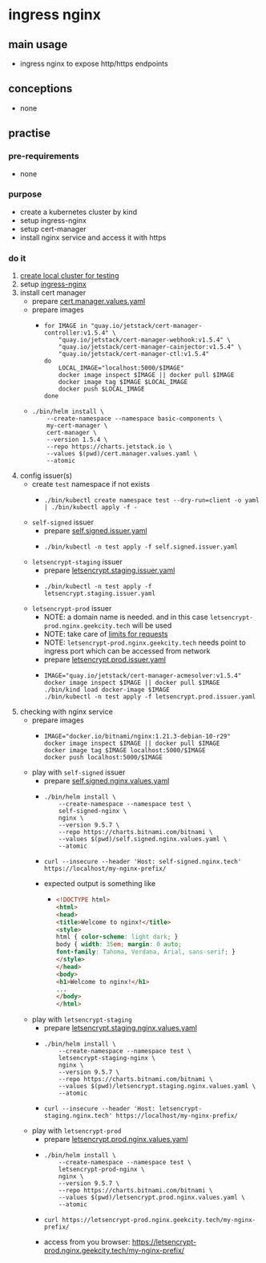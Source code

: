 # ingress nginx

## main usage

* ingress nginx to expose http/https endpoints

## conceptions

* none

## practise

### pre-requirements

* none

### purpose

* create a kubernetes cluster by kind
* setup ingress-nginx
* setup cert-manager
* install nginx service and access it with https

### do it

1. [create local cluster for testing](local.cluster.for.testing.md)
2. setup [ingress-nginx](ingress.nginx.md)
3. install cert manager
    * prepare [cert.manager.values.yaml](resources/cert.manager.values.yaml.md)
    * prepare images
        + ```shell
          for IMAGE in "quay.io/jetstack/cert-manager-controller:v1.5.4" \
              "quay.io/jetstack/cert-manager-webhook:v1.5.4" \
              "quay.io/jetstack/cert-manager-cainjector:v1.5.4" \
              "quay.io/jetstack/cert-manager-ctl:v1.5.4"
          do
              LOCAL_IMAGE="localhost:5000/$IMAGE"
              docker image inspect $IMAGE || docker pull $IMAGE
              docker image tag $IMAGE $LOCAL_IMAGE
              docker push $LOCAL_IMAGE
          done
          ```
    * ```shell
      ./bin/helm install \
          --create-namespace --namespace basic-components \
          my-cert-manager \
          cert-manager \
          --version 1.5.4 \
          --repo https://charts.jetstack.io \
          --values $(pwd)/cert.manager.values.yaml \
          --atomic
      ```
4. config issuer(s)
    * create `test` namespace if not exists
        + ```shell
          ./bin/kubectl create namespace test --dry-run=client -o yaml | ./bin/kubectl apply -f -
          ```
    * `self-signed` issuer
        + prepare [self.signed.issuer.yaml](resources/self.signed.issuer.yaml.md)
        + ```shell
          ./bin/kubectl -n test apply -f self.signed.issuer.yaml
          ```
    * `letsencrypt-staging` issuer
        + prepare [letsencrypt.staging.issuer.yaml](resources/letsencrypt.staging.issuer.yaml.md)
        + ```shell
          ./bin/kubectl -n test apply -f letsencrypt.staging.issuer.yaml
          ```
    * `letsencrypt-prod` issuer
        + NOTE: a domain name is needed. and in this case `letsencrypt-prod.nginx.geekcity.tech` will be used
        + NOTE: take care of [limits for requests](https://letsencrypt.org/docs/rate-limits/)
        + NOTE: `letsencrypt-prod.nginx.geekcity.tech` needs point to ingress port which can be accessed from network
        + prepare [letsencrypt.prod.issuer.yaml](resources/letsencrypt.prod.issuer.yaml.md)
        + ```shell
          IMAGE="quay.io/jetstack/cert-manager-acmesolver:v1.5.4"
          docker image inspect $IMAGE || docker pull $IMAGE
          ./bin/kind load docker-image $IMAGE
          ./bin/kubectl -n test apply -f letsencrypt.prod.issuer.yaml
          ```
5. checking with nginx service
    * prepare images
        + ```shell
          IMAGE="docker.io/bitnami/nginx:1.21.3-debian-10-r29"
          docker image inspect $IMAGE || docker pull $IMAGE
          docker image tag $IMAGE localhost:5000/$IMAGE
          docker push localhost:5000/$IMAGE
          ```
    * play with `self-signed` issuer
        + prepare [self.signed.nginx.values.yaml](resources/self.signed.nginx.values.yaml.md)
        + ```shell
          ./bin/helm install \
              --create-namespace --namespace test \
              self-signed-nginx \
              nginx \
              --version 9.5.7 \
              --repo https://charts.bitnami.com/bitnami \
              --values $(pwd)/self.signed.nginx.values.yaml \
              --atomic
          ```
        + ```shell
          curl --insecure --header 'Host: self-signed.nginx.tech' https://localhost/my-nginx-prefix/
          ```
        + expected output is something like
            * ```html
              <!DOCTYPE html>
              <html>
              <head>
              <title>Welcome to nginx!</title>
              <style>
              html { color-scheme: light dark; }
              body { width: 35em; margin: 0 auto;
              font-family: Tahoma, Verdana, Arial, sans-serif; }
              </style>
              </head>
              <body>
              <h1>Welcome to nginx!</h1>
              ...
              </body>
              </html>
              ```
    * play with `letsencrypt-staging`
        + prepare [letsencrypt.staging.nginx.values.yaml](resources/letsencrypt.staging.nginx.values.yaml.md)
        + ```shell
          ./bin/helm install \
              --create-namespace --namespace test \
              letsencrypt-staging-nginx \
              nginx \
              --version 9.5.7 \
              --repo https://charts.bitnami.com/bitnami \
              --values $(pwd)/letsencrypt.staging.nginx.values.yaml \
              --atomic
          ```
        + ```shell
          curl --insecure --header 'Host: letsencrypt-staging.nginx.tech' https://localhost/my-nginx-prefix/
          ```
    * play with `letsencrypt-prod`
        + prepare [letsencrypt.prod.nginx.values.yaml](resources/letsencrypt.prod.nginx.values.yaml.md)
        + ```shell
          ./bin/helm install \
              --create-namespace --namespace test \
              letsencrypt-prod-nginx \
              nginx \
              --version 9.5.7 \
              --repo https://charts.bitnami.com/bitnami \
              --values $(pwd)/letsencrypt.prod.nginx.values.yaml \
              --atomic
          ```
        + ```shell
          curl https://letsencrypt-prod.nginx.geekcity.tech/my-nginx-prefix/
          ```
        + access from you browser: https://letsencrypt-prod.nginx.geekcity.tech/my-nginx-prefix/
